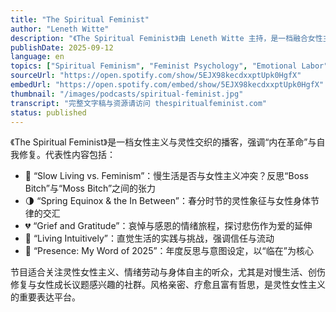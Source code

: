 ```yaml
---
title: "The Spiritual Feminist"
author: "Leneth Witte"
description: "《The Spiritual Feminist》由 Leneth Witte 主持，是一档融合女性主义与灵性探索的播客，强调自我觉察、直觉生活与女性成长旅程。节目以个人故事为线索，探讨慢生活、创伤修复、社群归属与灵性实践的交汇，风格温柔、深刻且富有疗愈性。Spotify 评分为 4.8（76 条评论），在灵性女性主义社群中广受欢迎。"
publishDate: 2025-09-12
language: en
topics: ["Spiritual Feminism", "Feminist Psychology", "Emotional Labor", "Bodily Autonomy", "Cultural Critique"]
sourceUrl: "https://open.spotify.com/show/5EJX98kecdxxptUpk0HgfX"
embedUrl: "https://open.spotify.com/embed/show/5EJX98kecdxxptUpk0HgfX"
thumbnail: "/images/podcasts/spiritual-feminist.jpg"
transcript: "完整文字稿与资源请访问 thespiritualfeminist.com"
status: published
---
```


《The Spiritual Feminist》是一档女性主义与灵性交织的播客，强调“内在革命”与自我修复。代表性内容包括：

- 🌿 “Slow Living vs. Feminism”：慢生活是否与女性主义冲突？反思“Boss Bitch”与“Moss Bitch”之间的张力
- 🌗 “Spring Equinox & the In Between”：春分时节的灵性象征与女性身体节律的交汇
- 💔 “Grief and Gratitude”：哀悼与感恩的情绪旅程，探讨悲伤作为爱的延伸
- 🔮 “Living Intuitively”：直觉生活的实践与挑战，强调信任与流动
- 🧘 “Presence: My Word of 2025”：年度反思与意图设定，以“临在”为核心

节目适合关注灵性女性主义、情绪劳动与身体自主的听众，尤其是对慢生活、创伤修复与女性成长议题感兴趣的社群。风格亲密、疗愈且富有哲思，是灵性女性主义的重要表达平台。
